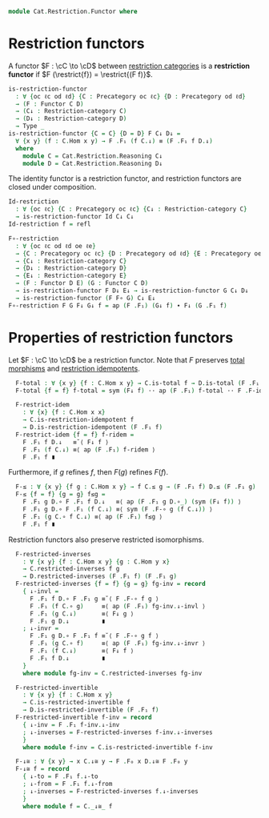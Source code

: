 <!--
```agda
open import Cat.Restriction.Base
open import Cat.Prelude

import Cat.Restriction.Reasoning
```
-->

```agda
module Cat.Restriction.Functor where
```

<!--
```agda
open Functor
```
-->

# Restriction functors

A functor $F : \cC \to \cD$ between [restriction categories] is a
**restriction functor** if $F (\restrict{f}) = \restrict{(F f)}$.

[restriction categories]: Cat.Restriction.Base.html

```agda
is-restriction-functor
  : ∀ {oc ℓc od ℓd} {C : Precategory oc ℓc} {D : Precategory od ℓd}
  → (F : Functor C D)
  → (C↓ : Restriction-category C)
  → (D↓ : Restriction-category D)
  → Type _
is-restriction-functor {C = C} {D = D} F C↓ D↓ =
  ∀ {x y} (f : C.Hom x y) → F .F₁ (f C.↓) ≡ (F .F₁ f D.↓)
  where
    module C = Cat.Restriction.Reasoning C↓
    module D = Cat.Restriction.Reasoning D↓
```

The identity functor is a restriction functor, and restriction functors
are closed under composition.

```agda
Id-restriction
  : ∀ {oc ℓc} {C : Precategory oc ℓc} {C↓ : Restriction-category C}
  → is-restriction-functor Id C↓ C↓
Id-restriction f = refl

F∘-restriction
  : ∀ {oc ℓc od ℓd oe ℓe}
  → {C : Precategory oc ℓc} {D : Precategory od ℓd} {E : Precategory oe ℓe}
  → {C↓ : Restriction-category C}
  → {D↓ : Restriction-category D}
  → {E↓ : Restriction-category E}
  → (F : Functor D E) (G : Functor C D)
  → is-restriction-functor F D↓ E↓ → is-restriction-functor G C↓ D↓
  → is-restriction-functor (F F∘ G) C↓ E↓
F∘-restriction F G F↓ G↓ f = ap (F .F₁) (G↓ f) ∙ F↓ (G .F₁ f)
```

# Properties of restriction functors

Let $F : \cC \to \cD$ be a restriction functor. Note that $F$ preserves
[total morphisms] and [restriction idempotents].

[total morphisms]: Cat.Restriction.Reasoning.html#total-morphisms
[restriction idempotents]: Cat.Restriction.Reasoning.html#restriction-idempotents

<!--
```agda
module is-restriction-functor
  {oc ℓc od ℓd} {C : Precategory oc ℓc} {D : Precategory od ℓd}
  (F : Functor C D)
  (C↓ : Restriction-category C)
  (D↓ : Restriction-category D)
  (F↓ : is-restriction-functor F C↓ D↓)
  where
  private
    module C = Cat.Restriction.Reasoning C↓
    module D = Cat.Restriction.Reasoning D↓
```
-->

```agda
  F-total : ∀ {x y} {f : C.Hom x y} → C.is-total f → D.is-total (F .F₁ f)
  F-total {f = f} f-total = sym (F↓ f) ·· ap (F .F₁) f-total ·· F .F-id

  F-restrict-idem
    : ∀ {x} {f : C.Hom x x}
    → C.is-restriction-idempotent f
    → D.is-restriction-idempotent (F .F₁ f)
  F-restrict-idem {f = f} f-ridem =
    F .F₁ f D.↓   ≡˘⟨ F↓ f ⟩
    F .F₁ (f C.↓) ≡⟨ ap (F .F₁) f-ridem ⟩
    F .F₁ f ∎
```

Furthermore, if $g$ refines $f$, then $F(g)$ refines $F(f)$.

```agda
  F-≤ : ∀ {x y} {f g : C.Hom x y} → f C.≤ g → (F .F₁ f) D.≤ (F .F₁ g)
  F-≤ {f = f} {g = g} f≤g =
    F .F₁ g D.∘ F .F₁ f D.↓   ≡⟨ ap (F .F₁ g D.∘_) (sym (F↓ f)) ⟩
    F .F₁ g D.∘ F .F₁ (f C.↓) ≡⟨ sym (F .F-∘ g (f C.↓)) ⟩
    F .F₁ (g C.∘ f C.↓) ≡⟨ ap (F .F₁) f≤g ⟩
    F .F₁ f ∎
```

Restriction functors also preserve restricted isomorphisms.

```agda
  F-restricted-inverses
    : ∀ {x y} {f : C.Hom x y} {g : C.Hom y x}
    → C.restricted-inverses f g
    → D.restricted-inverses (F .F₁ f) (F .F₁ g)
  F-restricted-inverses {f = f} {g = g} fg-inv = record
    { ↓-invl =
      F .F₁ f D.∘ F .F₁ g ≡˘⟨ F .F-∘ f g ⟩
      F .F₁ (f C.∘ g)     ≡⟨ ap (F .F₁) fg-inv.↓-invl ⟩
      F .F₁ (g C.↓)       ≡⟨ F↓ g ⟩
      F .F₁ g D.↓         ∎
    ; ↓-invr =
      F .F₁ g D.∘ F .F₁ f ≡˘⟨ F .F-∘ g f ⟩
      F .F₁ (g C.∘ f)     ≡⟨ ap (F .F₁) fg-inv.↓-invr ⟩
      F .F₁ (f C.↓)       ≡⟨ F↓ f ⟩
      F .F₁ f D.↓         ∎
    }
    where module fg-inv = C.restricted-inverses fg-inv

  F-restricted-invertible
    : ∀ {x y} {f : C.Hom x y}
    → C.is-restricted-invertible f
    → D.is-restricted-invertible (F .F₁ f)
  F-restricted-invertible f-inv = record
    { ↓-inv = F .F₁ f-inv.↓-inv
    ; ↓-inverses = F-restricted-inverses f-inv.↓-inverses
    }
    where module f-inv = C.is-restricted-invertible f-inv

  F-↓≅ : ∀ {x y} → x C.↓≅ y → F .F₀ x D.↓≅ F .F₀ y
  F-↓≅ f = record
    { ↓-to = F .F₁ f.↓-to
    ; ↓-from = F .F₁ f.↓-from
    ; ↓-inverses = F-restricted-inverses f.↓-inverses
    }
    where module f = C._↓≅_ f
```
